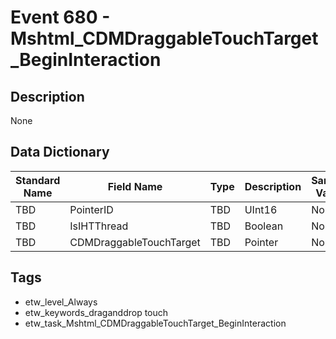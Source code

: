 # Event 680 - Mshtml_CDMDraggableTouchTarget_BeginInteraction

## Description
None

## Data Dictionary
|Standard Name|Field Name|Type|Description|Sample Value|
|---|---|---|---|---|
|TBD|PointerID|TBD|UInt16|None|None|
|TBD|IsIHTThread|TBD|Boolean|None|None|
|TBD|CDMDraggableTouchTarget|TBD|Pointer|None|None|

## Tags
* etw_level_Always
* etw_keywords_draganddrop touch
* etw_task_Mshtml_CDMDraggableTouchTarget_BeginInteraction